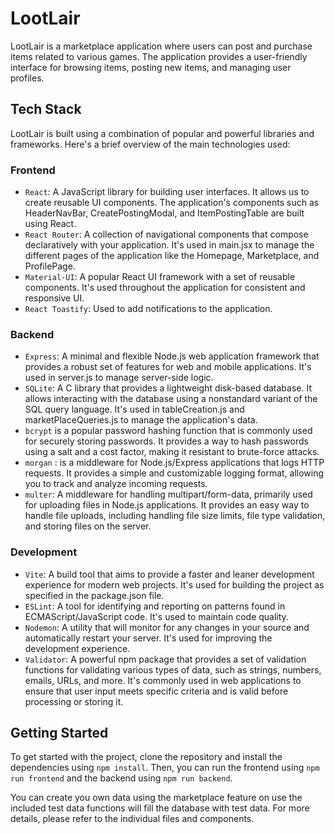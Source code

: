 # LootLair

LootLair is a marketplace application where users can post and purchase items related to various games. The application provides a user-friendly interface for browsing items, posting new items, and managing user profiles.

## Tech Stack

LootLair is built using a combination of popular and powerful libraries and frameworks. Here's a brief overview of the main technologies used:

### Frontend

- `React`: A JavaScript library for building user interfaces. It allows us to create reusable UI components. The application's components such as HeaderNavBar, CreatePostingModal, and ItemPostingTable are built using React.
- `React Router`: A collection of navigational components that compose declaratively with your application. It's used in main.jsx to manage the different pages of the application like the Homepage, Marketplace, and ProfilePage.
- `Material-UI`: A popular React UI framework with a set of reusable components. It's used throughout the application for consistent and responsive UI.
- `React Toastify`: Used to add notifications to the application.

### Backend

- `Express`: A minimal and flexible Node.js web application framework that provides a robust set of features for web and mobile applications. It's used in server.js to manage server-side logic.
- `SQLite`: A C library that provides a lightweight disk-based database. It allows interacting with the database using a nonstandard variant of the SQL query language. It's used in tableCreation.js and marketPlaceQueries.js to manage the application's data.
- `bcrypt` is a popular password hashing function that is commonly used for securely storing passwords.
  It provides a way to hash passwords using a salt and a cost factor, making it resistant to brute-force attacks.
- `morgan` : is a middleware for Node.js/Express applications that logs HTTP requests.
  It provides a simple and customizable logging format, allowing you to track and analyze incoming requests.
- `multer`: A middleware for handling multipart/form-data, primarily used for uploading files in Node.js applications. It provides an easy way to handle file uploads, including handling file size limits, file type validation, and storing files on the server.

### Development

- `Vite`: A build tool that aims to provide a faster and leaner development experience for modern web projects. It's used for building the project as specified in the package.json file.
- `ESLint`: A tool for identifying and reporting on patterns found in ECMAScript/JavaScript code. It's used to maintain code quality.
- `Nodemon`: A utility that will monitor for any changes in your source and automatically restart your server. It's used for improving the development experience.
- `Validator`: A powerful npm package that provides a set of validation functions for validating various types of data, such as strings, numbers, emails, URLs, and more. It's commonly used in web applications to ensure that user input meets specific criteria and is valid before processing or storing it.

## Getting Started

To get started with the project, clone the repository and install the dependencies using `npm install`. Then, you can run the frontend using `npm run frontend` and the backend using `npm run backend`.

You can create you own data using the marketplace feature on use the included test data functions will fill the database with test data.
For more details, please refer to the individual files and components.
